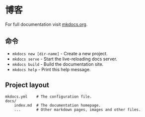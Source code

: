 # 博客

For full documentation visit [mkdocs.org](https://mkdocs.org).

## 命令

* `mkdocs new [dir-name]` - Create a new project.
* `mkdocs serve` - Start the live-reloading docs server.
* `mkdocs build` - Build the documentation site.
* `mkdocs help` - Print this help message.

## Project layout

    mkdocs.yml    # The configuration file.
    docs/
        index.md  # The documentation homepage.
        ...       # Other markdown pages, images and other files.
